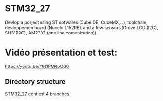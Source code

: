# STM32_27
Devlop a porject using ST sofwares (CubeIDE, CubeMX,...), toolchain, devloppemen board (Nucelo L152RE), and a few sensors (Grove LCD (I2C), SH31(I2C), AM2302 (one line  comunication)) 

# Vidéo présentation et test: 
https://youtu.be/Y9t1PGNbQd0

## Directory structure 

STM32_27 contient
4 branches 
